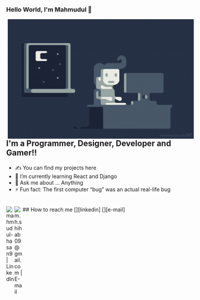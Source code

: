 ### Hello World, I'm Mahmudul  👋

 <img align="right" alt="GIF" src="https://github.com/mhasan213/mhasan213/blob/main/code.gif?raw=true" width="500" height="320" />


## I'm a Programmer, Designer, Developer and Gamer!!
- ✍ You can find my projects here 
- 🌱 I’m currently learning React and Django
- 💬 Ask me about ... Anything
- ⚡ Fun fact: The first computer “bug” was an actual real-life bug

<br />
## How to reach me
[<img align="left" alt="mahmudul-hasan9 | LinkedIn" width="22px" src="https://cdn.jsdelivr.net/npm/simple-icons@v3/icons/linkedin.svg" />][linkedin]
[<img align="left" alt="m.h.shihab09@gmail.com | E-mail" width="22px" src="https://img.icons8.com/fluent/48/000000/gmail.png" width="3.5%" />][e-mail]

<br />


[instagram]: https://https://www.instagram.com/zweins3/
[linkedin]: https://linkedin.com/in/mahmudul-hasan9
[e-mail]: m.h.shihab09@gmail.com
